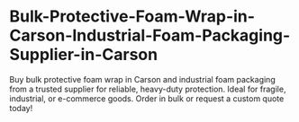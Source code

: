 # Bulk-Protective-Foam-Wrap-in-Carson-Industrial-Foam-Packaging-Supplier-in-Carson
Buy bulk protective foam wrap in Carson and industrial foam packaging from a trusted supplier for reliable, heavy-duty protection. Ideal for fragile, industrial, or e-commerce goods. Order in bulk or request a custom quote today!
